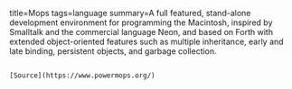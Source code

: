 title=Mops
tags=language
summary=A full featured, stand-alone development environment for programming the Macintosh, inspired by Smalltalk and the commercial language Neon, and based on Forth with extended object-oriented features such as multiple inheritance, early and late binding, persistent objects, and garbage collection.
~~~~~~

[Source](https://www.powermops.org/)

